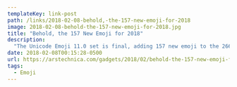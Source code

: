 ```yaml
---
templateKey: link-post
path: /links/2018-02-08-behold,-the-157-new-emoji-for-2018
image: 2018-02-08-behold-the-157-new-emoji-for-2018.jpg
title: "Behold, the 157 New Emoji for 2018"
description:
  "The Unicode Emoji 11.0 set is final, adding 157 new emoji to the 2666 we previously had. While we have not yet seen how these will be drawn by Apple, Google, Microsoft, Facebook, and other vendors, Emojipedia has whipped up a set of sample emoji to present an idea of what they might look like."
date: 2018-02-08T00:15:28-0500
url: https://arstechnica.com/gadgets/2018/02/behold-the-157-new-emoji-for-2018/
tags:
  - Emoji
---
```

